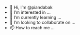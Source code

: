 - 👋 Hi, I’m @piandabak
- 👀 I’m interested in ...
- 🌱 I’m currently learning ...
- 💞️ I’m looking to collaborate on ...
- 📫 How to reach me ...

<!---
piandabak/piandabak is a ✨ special ✨ repository because its `README.md` (this file) appears on your GitHub profile.
You can click the Preview link to take a look at your changes.
--->

